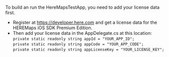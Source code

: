 To build an run the HereMapsTestApp, you need to add your license data first. 
- Register at https://developer.here.com and get a license data for the HEREMaps iOS SDK Premium Edition.
- Then add your license data in the AppDelegate.cs at this location:<br>
`private static readonly string appId = "YOUR_APP_ID";`<br>
`private static readonly string appCode = "YOUR_APP_CODE";`<br>
`private static readonly string appLicenseKey = "YOUR_LICENSE_KEY";`<br>